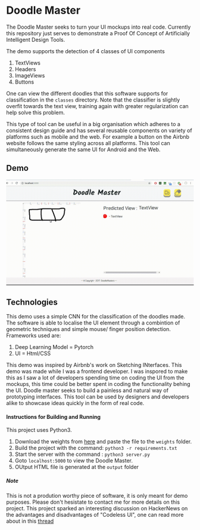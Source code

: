 # Doodle Master

The Doodle Master seeks to turn your UI mockups into real code. Currently this repository just serves to demonstrate a Proof Of Concept of Artificially Intelligent Design Tools.

The demo supports the detection of 4 classes of UI components

1. TextViews
2. Headers
3. ImageViews
4. Buttons

One can view the different doodles that this software supports for classification in the ```classes``` directory. Note that the classifier is slightly overfit towards the text view, training again with greater regularization can help solve this problem.

This type of tool can be useful in a big organisation which adheres to a consistent design guide and has several reusable components on variety of platforms such as mobile and the web. For example a button on the Airbnb website follows the same styling across all platforms. This tool can simultaneously generate the same UI for Android and the Web.

## Demo

![alt text](/assets/new.gif)

## Technologies

This demo uses a simple CNN for the classification of the doodles made. The software is able to localise the UI element through a combintion of geometric techniques and simple mouse/ finger position detection. Frameworks used are:

1. Deep Learning Model = Pytorch
2. UI = Html/CSS


This demo was inspired by Airbnb's work on Sketching INterfaces. This demo was made while I was a frontend developer. I was inspored to make this as I saw a lot of developers spending time on coding the UI from the mockups, this time could be better spent in coding the functionality behing the UI. Doodle master  seeks to build a painless and natural way of prototyping interfaces. This tool can be used by designers and developers alike to showcase ideas quickly in the form of real code.

#### Instructions for Building and Running

This project uses Python3.

1. Download the weights from [here](https://drive.google.com/open?id=1dgz1DbeXFxGYc-KmKE4RcFdmf793-lK-) and paste the file to the ```weights``` folder.
2. Build the project with the command: ```python3 -r requirements.txt```
3. Start the server with the command : ```python3 server.py```
4. Goto ```localhost:5000``` to view the Doodle Master.
5. OUtput HTML file is generated at the ```output``` folder

##### Note

This is not a prodution worthy piece of software, it is only meant for demo purposes. Please don't hesistate to contact me for more details on this project. This project sparked an interesting discussion on HackerNews on the advantages and disadvantages of "Codeless UI", one can read more about in this [thread](https://news.ycombinator.com/item?id=18480115) 

